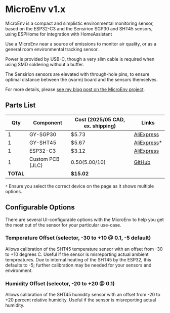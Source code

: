 # MicroEnv v1.x

MicroEnv is a compact and simplistic environmental monitoring sensor,
based on the ESP32-C3 and the Sensirion SGP30 and SHT45 sensors, using
ESPHome for integration with HomeAssistant

Use a MicroEnv near a source of emissions to monitor air quality, or as
a general room environmental tracking sensor.

Power is provided by USB-C, though a very slim cable is required when
using SMD soldering without a buffer.

The Sensirion sensors are elevated with through-hole pins, to ensure
optimal distance between the (warm) board and the sensors themselves.

For more details, please [see my blog post on the MicroEnv project](https://www.boniface.me/the-microenv/).

## Parts List

| Qty   | Component          | Cost (2025/05 CAD, ex. shipping) | Links |
|-------|--------------------|----------------------------------|-------|
| 1     | GY-SGP30           | $5.73                            | [AliExpress](https://www.aliexpress.com/item/1005008473372972.html)  |
| 1     | GY-SHT45           | $5.67                            | [AliExpress](https://www.aliexpress.com/item/1005008175340220.html)* |
| 1     | ESP32-C3           | $3.12                            | [AliExpress](https://www.aliexpress.com/item/1005007205044247.html)  |
| 1     | Custom PCB (JLC)   | $0.50 ($5.00/10)                 | [GitHub](https://github.com/joshuaboniface/microenv) |
| **TOTAL** |                    | **$15.02**                           |       |

`*` Ensure you select the correct device on the page as it shows multiple options.

## Configurable Options

There are several UI-configurable options with the MicroEnv to help you get
the most out of the sensor for your particular use-case.

### Temperature Offset (selector, -30 to +10 @ 0.1, -5 default)

Allows calibration of the SHT45 temperature sensor with an offset from -30 to +10
degrees C. Useful if the sensor is misreporting actual ambient tempreatures. Due
to internal heating of the SHT45 by the ESP32, this defaults to -5; further
calibration may be needed for your sensors and environment.

### Humidity Offset (selector, -20 to +20 @ 0.1)

Allows calibration of the SHT45 humidity sensor with an offset from -20 to +20
percent relative humidity. Useful if the sensor is misreporting actual humidity.

